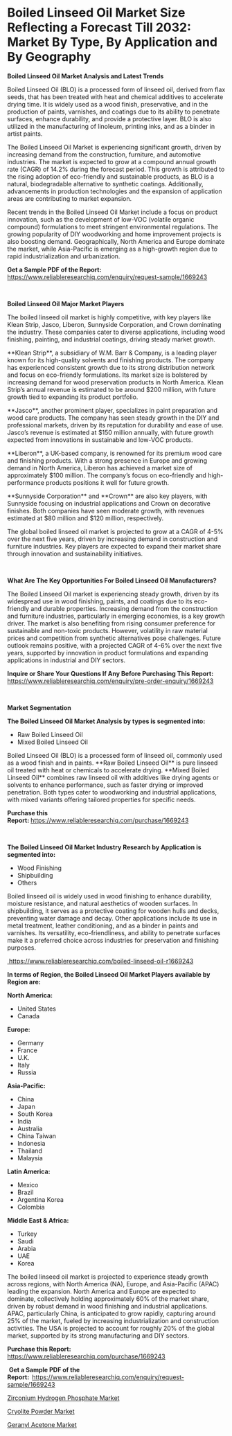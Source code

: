 <p><h1>Boiled Linseed Oil Market Size Reflecting a Forecast Till 2032: Market By Type, By Application and By Geography</h1></p><p><strong>Boiled Linseed Oil Market Analysis and Latest Trends</strong></p>
<p><p>Boiled Linseed Oil (BLO) is a processed form of linseed oil, derived from flax seeds, that has been treated with heat and chemical additives to accelerate drying time. It is widely used as a wood finish, preservative, and in the production of paints, varnishes, and coatings due to its ability to penetrate surfaces, enhance durability, and provide a protective layer. BLO is also utilized in the manufacturing of linoleum, printing inks, and as a binder in artist paints.</p><p>The Boiled Linseed Oil Market is experiencing significant growth, driven by increasing demand from the construction, furniture, and automotive industries. The market is expected to grow at a compound annual growth rate (CAGR) of 14.2% during the forecast period. This growth is attributed to the rising adoption of eco-friendly and sustainable products, as BLO is a natural, biodegradable alternative to synthetic coatings. Additionally, advancements in production technologies and the expansion of application areas are contributing to market expansion.</p><p>Recent trends in the Boiled Linseed Oil Market include a focus on product innovation, such as the development of low-VOC (volatile organic compound) formulations to meet stringent environmental regulations. The growing popularity of DIY woodworking and home improvement projects is also boosting demand. Geographically, North America and Europe dominate the market, while Asia-Pacific is emerging as a high-growth region due to rapid industrialization and urbanization.</p></p>
<p><strong>Get a Sample PDF of the Report:&nbsp;</strong> <a href="https://www.reliableresearchiq.com/enquiry/request-sample/1669243?utm_campaign=103&utm_medium=2&utm_source=Github&utm_content=ia&utm_term=26012025&utm_id=boiled-linseed-oil">https://www.reliableresearchiq.com/enquiry/request-sample/1669243</a></p>
<p>&nbsp;</p>
<p><strong>Boiled Linseed Oil Major Market Players</strong></p>
<p><p>The boiled linseed oil market is highly competitive, with key players like Klean Strip, Jasco, Liberon, Sunnyside Corporation, and Crown dominating the industry. These companies cater to diverse applications, including wood finishing, painting, and industrial coatings, driving steady market growth.</p><p>**Klean Strip**, a subsidiary of W.M. Barr & Company, is a leading player known for its high-quality solvents and finishing products. The company has experienced consistent growth due to its strong distribution network and focus on eco-friendly formulations. Its market size is bolstered by increasing demand for wood preservation products in North America. Klean Strip’s annual revenue is estimated to be around $200 million, with future growth tied to expanding its product portfolio.</p><p>**Jasco**, another prominent player, specializes in paint preparation and wood care products. The company has seen steady growth in the DIY and professional markets, driven by its reputation for durability and ease of use. Jasco’s revenue is estimated at $150 million annually, with future growth expected from innovations in sustainable and low-VOC products.</p><p>**Liberon**, a UK-based company, is renowned for its premium wood care and finishing products. With a strong presence in Europe and growing demand in North America, Liberon has achieved a market size of approximately $100 million. The company’s focus on eco-friendly and high-performance products positions it well for future growth.</p><p>**Sunnyside Corporation** and **Crown** are also key players, with Sunnyside focusing on industrial applications and Crown on decorative finishes. Both companies have seen moderate growth, with revenues estimated at $80 million and $120 million, respectively.</p><p>The global boiled linseed oil market is projected to grow at a CAGR of 4-5% over the next five years, driven by increasing demand in construction and furniture industries. Key players are expected to expand their market share through innovation and sustainability initiatives.</p></p>
<p>&nbsp;</p>
<p><strong>What Are The Key Opportunities For Boiled Linseed Oil Manufacturers?</strong></p>
<p><p>The Boiled Linseed Oil market is experiencing steady growth, driven by its widespread use in wood finishing, paints, and coatings due to its eco-friendly and durable properties. Increasing demand from the construction and furniture industries, particularly in emerging economies, is a key growth driver. The market is also benefiting from rising consumer preference for sustainable and non-toxic products. However, volatility in raw material prices and competition from synthetic alternatives pose challenges. Future outlook remains positive, with a projected CAGR of 4-6% over the next five years, supported by innovation in product formulations and expanding applications in industrial and DIY sectors.</p></p>
<p><strong>Inquire or Share Your Questions If Any Before Purchasing This Report:</strong> <a href="https://www.reliableresearchiq.com/enquiry/pre-order-enquiry/1669243?utm_campaign=103&utm_medium=2&utm_source=Github&utm_content=ia&utm_term=26012025&utm_id=boiled-linseed-oil">https://www.reliableresearchiq.com/enquiry/pre-order-enquiry/1669243</a></p>
<p>&nbsp;</p>
<p><strong>Market Segmentation</strong></p>
<p><strong>The Boiled Linseed Oil Market Analysis by types is segmented into:</strong></p>
<p><ul><li>Raw Boiled Linseed Oil</li><li>Mixed Boiled Linseed Oil</li></ul></p>
<p><p>Boiled Linseed Oil (BLO) is a processed form of linseed oil, commonly used as a wood finish and in paints. **Raw Boiled Linseed Oil** is pure linseed oil treated with heat or chemicals to accelerate drying. **Mixed Boiled Linseed Oil** combines raw linseed oil with additives like drying agents or solvents to enhance performance, such as faster drying or improved penetration. Both types cater to woodworking and industrial applications, with mixed variants offering tailored properties for specific needs.</p></p>
<p><strong>Purchase this Report:&nbsp;</strong><a href="https://www.reliableresearchiq.com/purchase/1669243?utm_campaign=103&utm_medium=2&utm_source=Github&utm_content=ia&utm_term=26012025&utm_id=boiled-linseed-oil">https://www.reliableresearchiq.com/purchase/1669243</a></p>
<p>&nbsp;</p>
<p><strong>The Boiled Linseed Oil Market Industry Research by Application is segmented into:</strong></p>
<p><ul><li>Wood Finishing</li><li>Shipbuilding</li><li>Others</li></ul></p>
<p><p>Boiled linseed oil is widely used in wood finishing to enhance durability, moisture resistance, and natural aesthetics of wooden surfaces. In shipbuilding, it serves as a protective coating for wooden hulls and decks, preventing water damage and decay. Other applications include its use in metal treatment, leather conditioning, and as a binder in paints and varnishes. Its versatility, eco-friendliness, and ability to penetrate surfaces make it a preferred choice across industries for preservation and finishing purposes.</p></p>
<p><a href="https://www.reliableresearchiq.com/boiled-linseed-oil-r1669243?utm_campaign=103&utm_medium=2&utm_source=Github&utm_content=ia&utm_term=26012025&utm_id=boiled-linseed-oil">&nbsp;https://www.reliableresearchiq.com/boiled-linseed-oil-r1669243</a></p>
<p><strong>In terms of Region, the Boiled Linseed Oil Market Players available by Region are:</strong></p>
<p>
    <p> <strong> North America: </strong>
        <ul>
            <li>United States</li>
            <li>Canada</li>
        </ul>
        </p> 
    <p> <strong> Europe: </strong>
        <ul>
            <li>Germany</li>
            <li>France</li>
            <li>U.K.</li>
            <li>Italy</li>
            <li>Russia</li>
        </ul>
        </p> 
    <p> <strong> Asia-Pacific: </strong>
        <ul>
            <li>China</li>
            <li>Japan</li>
            <li>South Korea</li>
            <li>India</li>
            <li>Australia</li>
            <li>China Taiwan</li>
            <li>Indonesia</li>
            <li>Thailand</li>
            <li>Malaysia</li>
        </ul>
        </p> 
    <p> <strong> Latin America: </strong>
        <ul>
            <li>Mexico</li>
            <li>Brazil</li>
            <li>Argentina Korea</li>
            <li>Colombia</li>
        </ul>
        </p> 
    <p> <strong> Middle East & Africa: </strong>
        <ul>
            <li>Turkey</li>
            <li>Saudi</li>
            <li>Arabia</li>
            <li>UAE</li>
            <li>Korea</li>
        </ul>
    </p>
    </p>
<p><p>The boiled linseed oil market is projected to experience steady growth across regions, with North America (NA), Europe, and Asia-Pacific (APAC) leading the expansion. North America and Europe are expected to dominate, collectively holding approximately 60% of the market share, driven by robust demand in wood finishing and industrial applications. APAC, particularly China, is anticipated to grow rapidly, capturing around 25% of the market, fueled by increasing industrialization and construction activities. The USA is projected to account for roughly 20% of the global market, supported by its strong manufacturing and DIY sectors.</p></p>
<p><strong>Purchase this Report: </strong><a href="https://www.reliableresearchiq.com/purchase/1669243?utm_campaign=103&utm_medium=2&utm_source=Github&utm_content=ia&utm_term=26012025&utm_id=boiled-linseed-oil">https://www.reliableresearchiq.com/purchase/1669243</a></p>
<p>&nbsp;<strong>Get a Sample PDF of the Report:&nbsp;&nbsp;</strong><a href="https://www.reliableresearchiq.com/enquiry/request-sample/1669243?utm_campaign=103&utm_medium=2&utm_source=Github&utm_content=ia&utm_term=26012025&utm_id=boiled-linseed-oil">https://www.reliableresearchiq.com/enquiry/request-sample/1669243</a></p>
<p><strong></strong></p>
<p><p><a href="https://github.com/jandedaboy1/Market-Research-Report-List-1/blob/main/zirconium-hydrogen-phosphate-market.md?utm_campaign=103&utm_medium=2&utm_source=Github&utm_content=ia&utm_term=26012025&utm_id=boiled-linseed-oil">Zirconium Hydrogen Phosphate Market</a></p><p><a href="https://github.com/djarixneoza/Market-Research-Report-List-1/blob/main/cryolite-powder-market.md?utm_campaign=103&utm_medium=2&utm_source=Github&utm_content=ia&utm_term=26012025&utm_id=boiled-linseed-oil">Cryolite Powder Market</a></p><p><a href="https://github.com/sapsaidamary/Market-Research-Report-List-1/blob/main/geranyl-acetone-market.md?utm_campaign=103&utm_medium=2&utm_source=Github&utm_content=ia&utm_term=26012025&utm_id=boiled-linseed-oil">Geranyl Acetone Market</a></p></p>